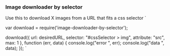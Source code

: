 ### Image downloader by selector

Use this to download X images from a URL that fits a css selector
`

var download = require('image-downloader-by-selector');

download({
    url: desiredURL,
    selector: "#cssSelector > img",
    attribute: "src",
    max: 1
    }, function (err, data) {
    console.log("error ", err);
    console.log("data ", data);
    });
`
